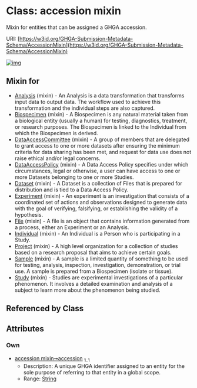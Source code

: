 
# Class: accession mixin


Mixin for entities that can be assigned a GHGA accession.

URI: [https://w3id.org/GHGA-Submission-Metadata-Schema/AccessionMixin](https://w3id.org/GHGA-Submission-Metadata-Schema/AccessionMixin)


[![img](https://yuml.me/diagram/nofunky;dir:TB/class/[Study]uses%20-.->[AccessionMixin&#124;accession:string],[Sample]uses%20-.->[AccessionMixin],[Project]uses%20-.->[AccessionMixin],[Individual]uses%20-.->[AccessionMixin],[File]uses%20-.->[AccessionMixin],[Experiment]uses%20-.->[AccessionMixin],[Dataset]uses%20-.->[AccessionMixin],[DataAccessPolicy]uses%20-.->[AccessionMixin],[DataAccessCommittee]uses%20-.->[AccessionMixin],[Biospecimen]uses%20-.->[AccessionMixin],[Analysis]uses%20-.->[AccessionMixin],[Study],[Sample],[Project],[Individual],[File],[Experiment],[Dataset],[DataAccessPolicy],[DataAccessCommittee],[Biospecimen],[Analysis])](https://yuml.me/diagram/nofunky;dir:TB/class/[Study]uses%20-.->[AccessionMixin&#124;accession:string],[Sample]uses%20-.->[AccessionMixin],[Project]uses%20-.->[AccessionMixin],[Individual]uses%20-.->[AccessionMixin],[File]uses%20-.->[AccessionMixin],[Experiment]uses%20-.->[AccessionMixin],[Dataset]uses%20-.->[AccessionMixin],[DataAccessPolicy]uses%20-.->[AccessionMixin],[DataAccessCommittee]uses%20-.->[AccessionMixin],[Biospecimen]uses%20-.->[AccessionMixin],[Analysis]uses%20-.->[AccessionMixin],[Study],[Sample],[Project],[Individual],[File],[Experiment],[Dataset],[DataAccessPolicy],[DataAccessCommittee],[Biospecimen],[Analysis])

## Mixin for

 * [Analysis](Analysis.md) (mixin)  - An Analysis is a data transformation that transforms input data to output data. The workflow used to achieve this transformation and the individual steps are also captured.
 * [Biospecimen](Biospecimen.md) (mixin)  - A Biospecimen is any natural material taken from a biological entity (usually a human) for testing, diagnostics, treatment, or research purposes. The Biospecimen is linked to the Individual from which the Biospecimen is derived.
 * [DataAccessCommittee](DataAccessCommittee.md) (mixin)  - A group of members that are delegated to grant access to one or more datasets after ensuring the minimum criteria for data sharing has been met, and request for data use does not raise ethical and/or legal concerns.
 * [DataAccessPolicy](DataAccessPolicy.md) (mixin)  - A Data Access Policy specifies under which circumstances, legal or otherwise, a user can have access to one or more Datasets belonging to one or more Studies.
 * [Dataset](Dataset.md) (mixin)  - A Dataset is a collection of Files that is prepared for distribution and is tied to a Data Access Policy.
 * [Experiment](Experiment.md) (mixin)  - An experiment is an investigation that consists of a coordinated set of actions and observations designed to generate data with the goal of verifying, falsifying, or establishing the validity of a hypothesis.
 * [File](File.md) (mixin)  - A file is an object that contains information generated from a process, either an Experiment or an Analysis.
 * [Individual](Individual.md) (mixin)  - An Individual is a Person who is participating in a Study.
 * [Project](Project.md) (mixin)  - A high level organization for a collection of studies based on a research proposal that aims to achieve certain goals.
 * [Sample](Sample.md) (mixin)  - A sample is a limited quantity of something to be used for testing, analysis, inspection, investigation, demonstration, or trial use. A sample is prepared from a Biospecimen (isolate or tissue).
 * [Study](Study.md) (mixin)  - Studies are experimental investigations of a particular phenomenon. It involves a detailed examination and analysis of a subject to learn more about the phenomenon being studied.

## Referenced by Class


## Attributes


### Own

 * [accession mixin➞accession](accession_mixin_accession.md)  <sub>1..1</sub>
     * Description: A unique GHGA identifier assigned to an entity for the sole purpose of referring to that entity in a global scope.
     * Range: [String](types/String.md)

